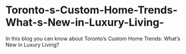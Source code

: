 # Toronto-s-Custom-Home-Trends-What-s-New-in-Luxury-Living-
In this blog you can know about Toronto’s Custom Home Trends: What’s New in Luxury Living?
